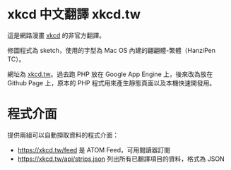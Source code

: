 # xkcd 中文翻譯 xkcd.tw

這是網路漫畫 [xkcd](https://xkcd.com) 的非官方翻譯。

修圖程式為 sketch，使用的字型為 Mac OS 內建的翩翩體-繁體（HanziPen TC）。

網址為 [xkcd.tw](https://xkcd.tw)。過去跑 PHP 放在 Google App Engine 上，後來改為放在 Github Page 上，原本的 PHP 程式用來產生靜態頁面以及本機快速開發用。

# 程式介面

提供兩組可以自動撈取資料的程式介面：

- https://xkcd.tw/feed 是 ATOM Feed，可用閱讀器訂閱
- https://xkcd.tw/api/strips.json 列出所有已翻譯項目的資料，格式為 JSON
